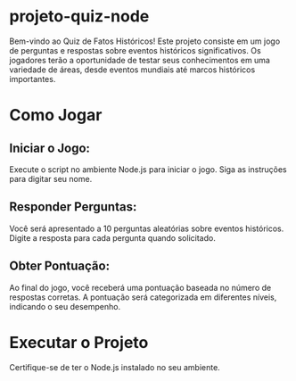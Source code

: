# projeto-quiz-node
Bem-vindo ao Quiz de Fatos Históricos! Este projeto consiste em um jogo de perguntas e respostas sobre eventos históricos significativos. Os jogadores terão a oportunidade de testar seus conhecimentos em uma variedade de áreas, desde eventos mundiais até marcos históricos importantes.

# Como Jogar
## Iniciar o Jogo:

Execute o script no ambiente Node.js para iniciar o jogo.
Siga as instruções para digitar seu nome.

## Responder Perguntas:

Você será apresentado a 10 perguntas aleatórias sobre eventos históricos.
Digite a resposta para cada pergunta quando solicitado.

## Obter Pontuação:

Ao final do jogo, você receberá uma pontuação baseada no número de respostas corretas.
A pontuação será categorizada em diferentes níveis, indicando o seu desempenho.

# Executar o Projeto
Certifique-se de ter o Node.js instalado no seu ambiente. 
